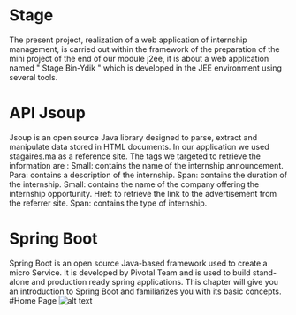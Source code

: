 # Stage
The present project, realization of a web application of internship management, is carried out within the framework of the preparation of the mini project of the end of our module j2ee, it is about a web application named " Stage Bin-Ydik " which is developed in the JEE environment using several tools.

# API Jsoup
Jsoup is an open source Java library designed to parse, extract and manipulate data stored in HTML documents. In our application we used stagaires.ma as a reference site. The tags we targeted to retrieve the information are : 
Small: contains the name of the internship announcement. 
Para: contains a description of the internship. 
Span: contains the duration of the internship. 
Small: contains the name of the company offering the internship opportunity. 
Href: to retrieve the link to the advertisement from the referrer site. 
Span: contains the type of internship.
# Spring Boot
Spring Boot is an open source Java-based framework used to create a micro Service. It is developed by Pivotal Team and is used to build stand-alone and production ready spring applications. This chapter will give you an introduction to Spring Boot and familiarizes you with its basic concepts.
#Home Page
![alt text](https://github.com/abdelmotalib/internship-application-using-Spring-boot-and-web-Crawling/issues/1#issue-1428998148)



